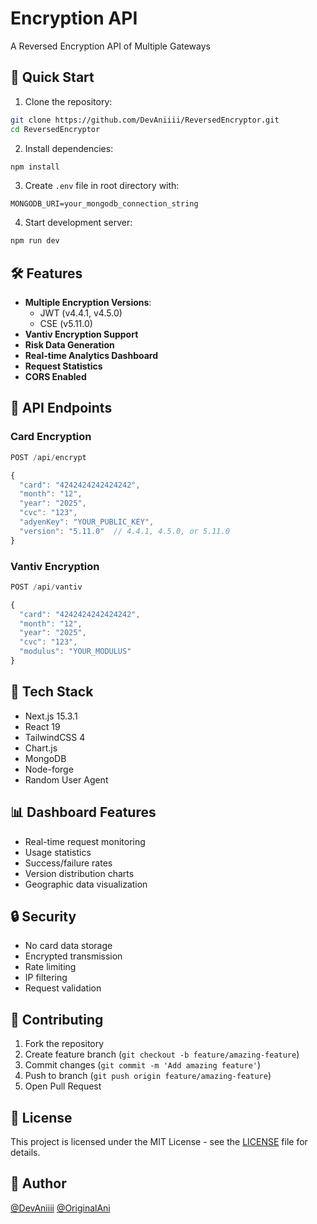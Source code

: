 # Encryption API

A Reversed Encryption API of Multiple Gateways

## 🚀 Quick Start

1. Clone the repository:
```bash
git clone https://github.com/DevAniiii/ReversedEncryptor.git
cd ReversedEncryptor
```

2. Install dependencies:
```bash
npm install
```

3. Create `.env` file in root directory with:
```properties
MONGODB_URI=your_mongodb_connection_string
```

4. Start development server:
```bash
npm run dev
```

## 🛠️ Features

- **Multiple Encryption Versions**:
  - JWT (v4.4.1, v4.5.0)
  - CSE (v5.11.0)
- **Vantiv Encryption Support**
- **Risk Data Generation**
- **Real-time Analytics Dashboard**
- **Request Statistics**
- **CORS Enabled**

## 📡 API Endpoints

### Card Encryption
```javascript
POST /api/encrypt

{
  "card": "4242424242424242",
  "month": "12",
  "year": "2025",
  "cvc": "123",
  "adyenKey": "YOUR_PUBLIC_KEY",
  "version": "5.11.0"  // 4.4.1, 4.5.0, or 5.11.0
}
```

### Vantiv Encryption
```javascript
POST /api/vantiv

{
  "card": "4242424242424242",
  "month": "12",
  "year": "2025",
  "cvc": "123",
  "modulus": "YOUR_MODULUS"
}
```

## 🔧 Tech Stack

- Next.js 15.3.1
- React 19
- TailwindCSS 4
- Chart.js
- MongoDB
- Node-forge
- Random User Agent

## 📊 Dashboard Features

- Real-time request monitoring
- Usage statistics
- Success/failure rates
- Version distribution charts
- Geographic data visualization

## 🔒 Security

- No card data storage
- Encrypted transmission
- Rate limiting
- IP filtering
- Request validation

## 🤝 Contributing

1. Fork the repository
2. Create feature branch (`git checkout -b feature/amazing-feature`)
3. Commit changes (`git commit -m 'Add amazing feature'`)
4. Push to branch (`git push origin feature/amazing-feature`)
5. Open Pull Request

## 📝 License

This project is licensed under the MIT License - see the [LICENSE](LICENSE) file for details.

## 👤 Author

[@DevAniiii](https://github.com/DevAniiii)
[@OriginalAni](https://t.me/OriginalAni)
